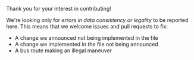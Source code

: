 Thank you for your interest in contributing!

We're looking only for *errors in data consistency or legality* to be reported here. This means that we welcome issues and pull requests to fix:

* A change we announced not being implemented in the file
* A change we implemented in the file not being announced
* A bus route making an illegal maneuver